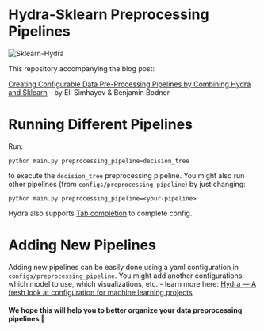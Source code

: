 # Hydra-Sklearn Preprocessing Pipelines

![Sklearn-Hydra](https://user-images.githubusercontent.com/17675462/131835987-63b1d347-5a05-49c8-af36-d1a393d87c22.png)


This repository accompanying the blog post:

[Creating Configurable Data Pre-Processing Pipelines by Combining Hydra and Sklearn](https://medium.com/beyondminds/creating-configurable-data-pre-processing-pipelines-by-combining-hydra-and-sklearn-812065c9ab64) - by Eli Simhayev & Benjamin Bodner

# Running Different Pipelines
Run:

```commandline
python main.py preprocessing_pipeline=decision_tree
```

to execute the `decision_tree` preprocessing pipeline. You might also run other pipelines (from `configs/preprocessing_pipeline`)
by just changing:

```commandline
python main.py preprocessing_pipeline=<your-pipeline>
```
Hydra also supports [Tab completion](https://hydra.cc/docs/tutorials/basic/running_your_app/tab_completion/) to complete config.


# Adding New Pipelines
Adding new pipelines can be easily done using a yaml configuration in `configs/preprocessing_pipeline`.
You might add another configurations: which model to use, which visualizations, etc. - learn more here: [Hydra — A fresh look at configuration for machine learning projects](https://medium.com/pytorch/hydra-a-fresh-look-at-configuration-for-machine-learning-projects-50583186b710)


#### We hope this will help you to better organize your data preprocessing pipelines 🙂
